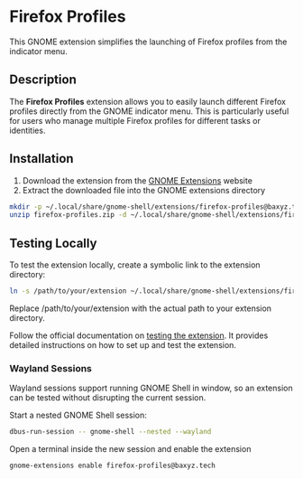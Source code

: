 # Firefox Profiles

This GNOME extension simplifies the launching of Firefox profiles from the indicator menu.

## Description

The **Firefox Profiles** extension allows you to easily launch different Firefox profiles directly from the GNOME indicator menu. This is particularly useful for users who manage multiple Firefox profiles for different tasks or identities.

## Installation

1. Download the extension from the [GNOME Extensions](https://extensions.gnome.org/) website
2. Extract the downloaded file into the GNOME extensions directory

```bash
mkdir -p ~/.local/share/gnome-shell/extensions/firefox-profiles@baxyz.tech
unzip firefox-profiles.zip -d ~/.local/share/gnome-shell/extensions/firefox-profiles@baxyz.tech
```

## Testing Locally

To test the extension locally, create a symbolic link to the extension directory:

```bash
ln -s /path/to/your/extension ~/.local/share/gnome-shell/extensions/firefox-profiles@baxyz.tech
```

Replace /path/to/your/extension with the actual path to your extension directory.

Follow the official documentation on [testing the extension](https://gjs.guide/extensions/development/creating.html#testing-the-extension). It provides detailed instructions on how to set up and test the extension.

### Wayland Sessions

Wayland sessions support running GNOME Shell in window, so an extension can be tested without disrupting the current session.

Start a nested GNOME Shell session:

```bash
dbus-run-session -- gnome-shell --nested --wayland
```

Open a terminal inside the new session and enable the extension    


```bash
gnome-extensions enable firefox-profiles@baxyz.tech
```
